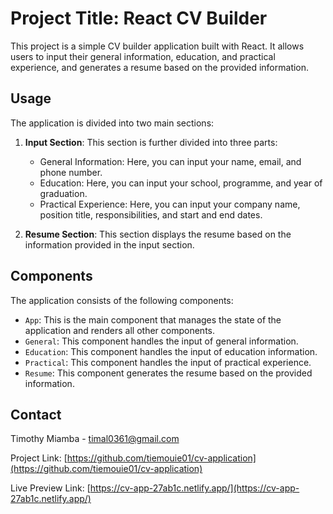 # Project Title: React CV Builder

This project is a simple CV builder application built with React. It allows users to input their general information, education, and practical experience, and generates a resume based on the provided information.

## Usage

The application is divided into two main sections:

1. **Input Section**: This section is further divided into three parts:
    - General Information: Here, you can input your name, email, and phone number.
    - Education: Here, you can input your school, programme, and year of graduation.
    - Practical Experience: Here, you can input your company name, position title, responsibilities, and start and end dates.

2. **Resume Section**: This section displays the resume based on the information provided in the input section.

## Components

The application consists of the following components:

- `App`: This is the main component that manages the state of the application and renders all other components.
- `General`: This component handles the input of general information.
- `Education`: This component handles the input of education information.
- `Practical`: This component handles the input of practical experience.
- `Resume`: This component generates the resume based on the provided information.

## Contact

Timothy Miamba - timal0361@gmail.com

Project Link: [https://github.com/tiemouie01/cv-application](https://github.com/tiemouie01/cv-application)

Live Preview Link: [https://cv-app-27ab1c.netlify.app/](https://cv-app-27ab1c.netlify.app/)